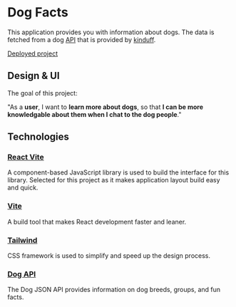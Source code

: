 # Dog Facts

This application provides you with information about dogs. The data is fetched from a dog [API](https://github.com/kinduff/dogapi.dog) that is provided by [kinduff](https://github.com/kinduff).

[Deployed project](https://hmuraja.github.io/dog-facts)

## Design & UI

The goal of this project: 

"As a **user**, I want to **learn more about dogs**, so that **I can be more knowledgable about them when I chat to the dog people**."

## Technologies
### [React Vite](https://react.dev/)
A component-based JavaScript library is used to build the interface for this library. Selected for this project as it makes application layout build easy and quick.

### [Vite](https://vite.dev/)
A build tool that makes React development faster and leaner.

### [Tailwind](https://tailwindcss.com/)
CSS framework is used to simplify and speed up the design process. 

### [Dog API](https://dogapi.dog/docs/api-v2)
The Dog JSON API provides information on dog breeds, groups, and fun facts.
